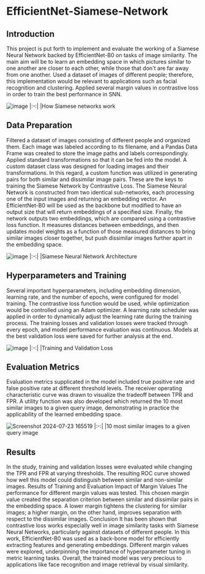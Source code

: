 # EfficientNet-Siamese-Network

## Introduction
This project is put forth to implement and evaluate the working of a Siamese Neural Network backed by EfficientNet-B0 on tasks of image similarity. The main aim will be to learn an embedding space in which pictures similar to one another are closer to each other, while those that don't are far away from one another. Used a dataset of images of different people; therefore, this implementation would be relevant to applications such as facial recognition and clustering. Applied several margin values in contrastive loss in order to train the best performance in SNN.

![image](https://github.com/user-attachments/assets/ce686b14-052b-4f98-8683-bd2cbbb2a184)
|:-:|
|How Siamese networks work

## Data Preparation
Filtered a dataset of images consisting of different people and organized them. Each image was labeled according to its filename, and a Pandas Data Frame was created to store the image paths and labels correspondingly. Applied standard transformations so that it can be fed into the model.
A custom dataset class was designed for loading images and their transformations. In this regard, a custom function was utilized in generating pairs for both similar and dissimilar image pairs. These are the keys to training the Siamese Network by Contrastive Loss.
The Siamese Neural Network is constructed from two identical sub-networks, each processing one of the input images and returning an embedding vector. An EfficientNet-B0 will be used as the backbone but modified to have an output size that will return embeddings of a specified size. Finally, the network outputs two embeddings, which are compared using a contrastive loss function.
It measures distances between embeddings, and then updates model weights as a function of those measured distances to bring similar images closer together, but push dissimilar images further apart in the embedding space.

![image](https://github.com/user-attachments/assets/a3d20d5f-1ebf-42cb-b618-e8c38010ccff)
|:-:|
|Siamese Neural Network Architecture

## Hyperparameters and Training
Several important hyperparameters, including embedding dimension, learning rate, and the number of epochs, were configured for model training. The contrastive loss function would be used, while optimization would be controlled using an Adam optimizer. A learning rate scheduler was applied in order to dynamically adjust the learning rate during the training process.
The training losses and validation losses were tracked through every epoch, and model performance evaluation was continuous. Models at the best validation loss were saved for further analysis at the end.

![image](https://github.com/user-attachments/assets/24335a50-61e8-45a5-8aeb-07d437939241)
|:-:|
|Training and Validation Loss

## Evaluation Metrics
Evaluation metrics supplicated in the model included true positive rate and false positive rate at different threshold levels. The receiver operating characteristic curve was drawn to visualize the tradeoff between TPR and FPR.
A utility function was also developed which returned the 10 most similar images to a given query image, demonstrating in practice the applicability of the learned embedding space.

![Screenshot 2024-07-23 165519](https://github.com/user-attachments/assets/403c110d-3c15-44b8-a788-fcfe57107131)
|:-:|
|10 most similar images to a given query image

## Results
In the study, training and validation losses were evaluated while changing the TPR and FPR at varying thresholds. The resulting ROC curve showed how well this model could distinguish between similar and non-similar images.
Results of Training and Evaluation Impact of Margin Values The performance for different margin values was tested. This chosen margin value created the separation criterion between similar and dissimilar pairs in the embedding space. A lower margin tightens the clustering for similar images; a higher margin, on the other hand, improves separation with respect to the dissimilar images. Conclusion It has been shown that contrastive loss works especially well in image similarity tasks with Siamese Neural Networks, particularly against datasets of different people. In this work, EfficientNet-B0 was used as a back-bone model for efficiently extracting features and generating embeddings. Different margin values were explored, underpinning the importance of hyperparameter tuning in metric learning tasks. Overall, the trained model was very precious to applications like face recognition and image retrieval by visual similarity.

